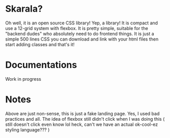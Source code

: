 # Skarala?

Oh well, it is an open source CSS library! Yep, a library! It is compact and use a 12-grid system with flexbox. It is pretty simple, suitable for the "backend dudes" who absolutely need to do frontend things. It is just a simple 500 lines CSS you can download and link with your html files then start adding classes and that's it!

# Documentations

Work in progress

# Notes

Above are just non-sense, this is just a fake landing page.
Yes, I used bad practices and all. The idea of flexbox still didn't click when I was doing this ( still doesn't click even know lol heck, can't we have an actual ok-cool-ez styling language??? )
